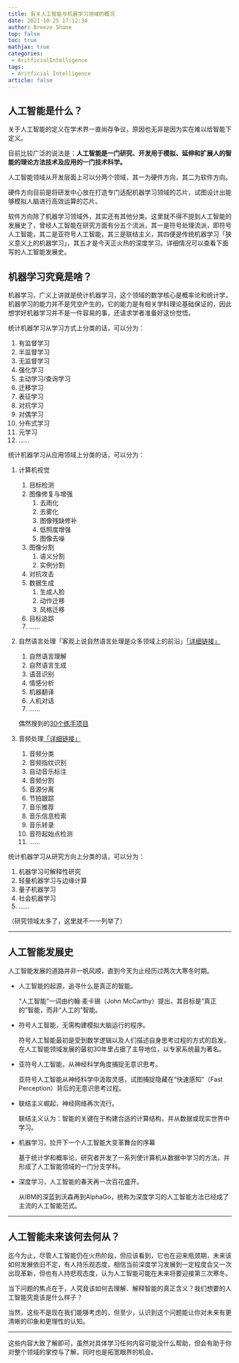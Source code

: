 ```yaml
---
title: 有关人工智能与机器学习领域的概况
date: 2021-10-25 17:12:34
author: Breeze Shane
top: false
toc: true
mathjax: true
categories: 
 - AritficialIntelligence
tags: 
 - Aritficial Intelligence
article: false
---
```


## 人工智能是什么？

关于人工智能的定义在学术界一直尚存争议，原因也无非是因为实在难以给智能下定义。

目前比较广泛的说法是：**人工智能是一门研究、开发用于模拟、延伸和扩展人的智能的理论方法技术及应用的一门技术科学。**

人工智能领域从开发层面上可以分两个领域，其一为硬件方向，其二为软件方向。

硬件方向目前是将研发中心放在打造专门适配机器学习领域的芯片，试图设计出能够模拟人脑进行高效运算的芯片。

软件方向除了机器学习领域外，其实还有其他分类。这里就不得不提到人工智能的发展史了，曾经人工智能在研究方面有分五个流派，其一是符号处理流派，即符号人工智能，其二是亚符号人工智能，其三是联结主义，其四便是传统机器学习「狭义意义上的机器学习」，其五才是今天正火热的深度学习。详细情况可以查看下面写的人工智能发展史。

## 机器学习究竟是啥？

机器学习，广义上讲就是统计机器学习，这个领域的数学核心是概率论和统计学，机器学习的能力并不是凭空产生的，它的能力是有相关学科理论基础保证的，因此想学好机器学习并不是一件容易的事，还请求学者准备好这份觉悟。

统计机器学习从学习方式上分类的话，可以分为：

1. 有监督学习
2. 半监督学习
3. 无监督学习
4. 强化学习
5. 主动学习/查询学习
6. 迁移学习
7. 表征学习
8. 对抗学习
9. 对偶学习
10. 分布式学习
11. 元学习
12. ……

统计机器学习从应用领域上分类的话，可以分为：

1. 计算机视觉

   1. 目标检测
   2. 图像修复与增强
      1. 去雨化
      2. 去雾化
      3. 图像残缺修补
      4. 低照度增强
      5. 图像去噪
   3. 图像分割
      1. 语义分割
      2. 实例分割
   4. 对抗攻击
   5. 数据生成
      1. 生成人脸
      2. 动作迁移
      3. 风格迁移
   6. 目标追踪
   7. ……

2. 自然语言处理「客观上说自然语言处理是众多领域上的前沿」[「详细链接」](https://easyai.tech/ai-definition/nlp/)

   1. 自然语言理解
   2. 自然语言生成
   3. 语音识别
   4. 情感分析
   5. 机器翻译
   6. 人机对话
   7. ……

   偶然搜到的[30个练手项目](https://zhuanlan.zhihu.com/p/51279338)

3. 音频处理[「详细链接」](https://zhuanlan.zhihu.com/p/69116079)

   1. 音频分类
   2. 音频指纹识别
   3. 自动音乐标注
   4. 音频分割
   5. 音源分离
   6. 节拍跟踪
   7. 音乐推荐
   8. 音乐信息检索
   9. 音乐转录
   10. 音符起始点检测
   11. ……

统计机器学习从研究方向上分类的话，可以分为：

1. 机器学习可解释性研究
2. 轻量机器学习与边缘计算
3. 量子机器学习
4. 社会机器学习
5. ……

（研究领域太多了，这里就不一一列举了）

---

## 人工智能发展史

人工智能发展的道路并非一帆风顺，直到今天为止经历过两次大寒冬时期。

- 人工智能的起源，追寻什么是真正的智能。

  “人工智能”一词由约翰·麦卡锡（John McCarthy）提出，其目标是“真正的”智能，而非“人工的”智能。

- 符号人工智能，无需构建模拟大脑运行的程序。

  符号人工智能最初是受到数学逻辑以及人们描述自身思考过程的方式的启发，在人工智能领域发展的最初30年里占据了主导地位，以专家系统最为著名。

- 亚符号人工智能，从神经科学角度捕捉无意识思考。

  亚符号人工智能从神经科学中汲取灵感，试图捕捉隐藏在“快速感知”（Fast Perception）背后的无意识思考过程。

- 联结主义崛起，神经网络再次流行。

  联结主义认为：智能的关键在于构建合适的计算结构，并从数据或现实世界中学习。

- 机器学习，拉开下一个人工智能大变革舞台的序幕

  基于统计学和概率论，研究者开发了一系列使计算机从数据中学习的方法，并形成了人工智能领域的一门分支学科。

- 深度学习，人工智能的春天再一次百花盛开。

  从IBM的深蓝到沃森再到AlphaGo，统称为深度学习的人工智能方法已经成了主流的人工智能范式。

---

## 人工智能未来该何去何从？

迄今为止，尽管人工智能仍在火热阶段，但应该看到，它也在迎来瓶颈期，未来该如何发展依旧不定，有人持乐观态度，相信当前深度学习发展到一定程度会又一次出现革新，但也有人持悲观态度，认为人工智能可能在未来将要迎接第三次寒冬。

当下问题的焦点在于，人究竟该如何去理解、解释智能的真正含义？我们想要的人工智能究竟该是什么样子？

当然，这些不是现在我们能够考虑的，但至少，认识到这个问题能让你对未来有更清晰的印象和更理性的认知。

---

这些内容大致了解即可，虽然对具体学习任何内容可能没什么帮助，但会有助于你对整个领域的掌控与了解，同时也是拓宽眼界的机会。

